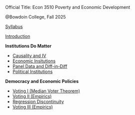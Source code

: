 Official Title: Econ 3510 Poverty and Economic Development 

@Bowdoin College, Fall 2025

[Syllabus](/Econ_3510_Syllabus.pdf)

[Introduction](/Lecture_0_Introduction.pdf)

**Institutions Do Matter**
- [Causality and IV](/Lecture_1_Causality_and_IV.pdf)
- [Economic Insitutions](/Lecture_2_Economic_Institutions.pdf)
- [Panel Data and Diff-in-Diff](/Lecture_3_Panel_Data_and_DiD.pdf)
- [Political Institutions](Lecture_4_Political_Institutions.pdf)

**Democracy and Economic Policies**
- [Voting I (Median Voter Theorem)](/Lecture_5_Voting_I.pdf)
- [Voting II (Empirics)](/Lecture_6_Voting_II.pdf)
- [Regression Discontinuity](Lecture_7_Regression_Discontinuity.pdf)
- [Voting III (Empirics)](/Lecture_8_Voting_III.pdf)
